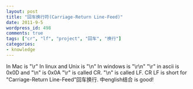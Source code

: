 ```yaml
---
layout: post
title: "回车换行符(Carriage-Return Line-Feed)"
date: 2011-9-5
wordpress_id: 498
comments: true
tags: ["cr", "lf", "project", "回车", "换行"]
categories:
- knowledge
---
```

<meta name="_edit_last" content="1" />
<meta name="_su_rich_snippet_type" content="none" />
<meta name="views" content="124" />
<meta name="_wp_old_slug" content="换行符line-break" />
In Mac is "\r"
In linux and Unix is "\n"
In windows is "\r\n"
"\r" in ascii is 0x0D and "\n" is 0x0A
"\r" is called CR.
"\n" is called LF.
CR LF is short for "Carriage-Return Line-Feed"回车换行.
中english结合 is good!

